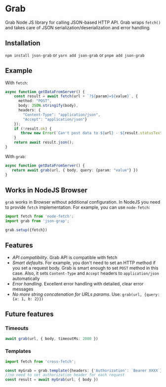 # Grab

Grab Node JS library for calling JSON-based HTTP API. Grab wraps `fetch()` and takes care of JSON serialization/deserialization and error handling.

## Installation

`npm install json-grab` or `yarn add json-grab` or `pnpm add json-grab`

## Example

With `fetch`:

```typescript
async function getDataFromServer() {
    const result = await fetch(url + `?${param}=${value}`, {
      method: "POST", 
      body: JSON.stringify(body), 
      headers: {
        "Content-Type": "application/json", 
        "Accept": "application/json"}
    });
    if (!result.ok) {
       throw new Error(`Can't post data to ${url} - ${result.statusText}`)
    }
    return await result.json();
}
```

With `grab`:

```typescript
async function getDataFromServer() {
   return await grab(url, { body, query: {param: "value"} })
}
```

## Works in NodeJS  Browser

`grab` works in Browser without additional configuration. In NodeJS you need to provide `fetch` implementation. For example, you can use `node-fetch`:

```javascript
import fetch from 'node-fetch';
import grab from 'json-grap';

grab.setup({fetch})
```

## Features

* *API compatibility*. Grab API is compatible with fetch 
* *Smart defaults*. For example, you don't need to set an HTTP method if you set a request body. Grab is smart enough to set `POST` method in this case. Also, 
it sets `Content-Type` and `Accept` headers to `application/json` automatically
* *Error handling*. Excellent error handling with detailed, clear error messages
* *No more string concatenation for URLs params*. Use: `grab(url, {query: {a: 1, b: 2}})`

## Future features

### Timeouts

```typescript
await grab(url, { body, timeoutMs: 2000 })
```

### Templates

```typescript
import fetch from 'cross-fetch';

const myGrab = grab.template({headers: {'Authorization': `Bearer XXXX`}, fetchImpl: fetch })
//no need to set authorization header for each request
const result = await myGrab(url, { body })
```

